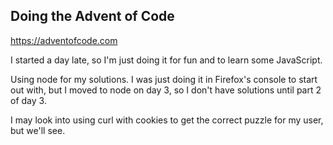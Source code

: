 ## Doing the Advent of Code

https://adventofcode.com

I started a day late, so I'm just doing it for fun and to learn some JavaScript.

Using node for my solutions. I was just doing it in Firefox's console to start out with,
but I moved to node on day 3, so I don't have solutions until part 2 of day 3.

I may look into using curl with cookies to get the correct puzzle for my user, but we'll see.

